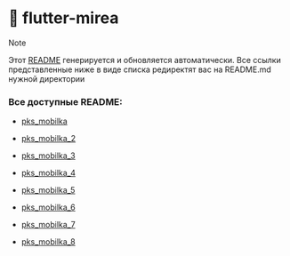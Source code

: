 # 📌 flutter-mirea

> [!NOTE]  
> Этот [README](README.md) генерируется и обновляется автоматически. 
> Все ссылки представленные ниже в виде списка редиректят вас на README.md нужной директории

### Все доступные README: 



* [pks_mobilka](pks_mobilka/README.md)

* [pks_mobilka_2](pks_mobilka_2/README.md)

* [pks_mobilka_3](pks_mobilka_3/README.md)

* [pks_mobilka_4](pks_mobilka_4/README.md)

* [pks_mobilka_5](pks_mobilka_5/README.md)

* [pks_mobilka_6](pks_mobilka_6/README.md)

* [pks_mobilka_7](pks_mobilka_7/README.md)

* [pks_mobilka_8](pks_mobilka_8/README.md)

